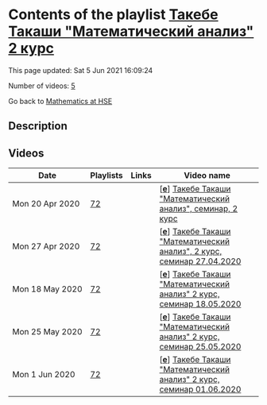 # Contents of the playlist [Такебе Такаши "Математический анализ" 2 курс](https://www.youtube.com/playlist?list=PLq3E5oubNNoAxXVQP0fhg0gaGB0xCATh3)

This page updated: Sat 5 Jun 2021 16:09:24

Number of videos: [5](#videos)

Go back to [Mathematics at HSE](../README.md)

## Description



## Videos

|Date|Playlists|Links|Video name|
|---|---|---|---|
| Mon&nbsp;20&nbsp;Apr&nbsp;2020 | [72](../playlists/72 "Такебе Такаши \"Математический анализ\" 2 курс") |  | [[**e**](https://studio.youtube.com/video/3wI9eSx95gI/edit "Edit")] [Такебе Такаши "Математический анализ", семинар, 2 курс](https://www.youtube.com/watch?v=3wI9eSx95gI&list=PLq3E5oubNNoAxXVQP0fhg0gaGB0xCATh3) |
| Mon&nbsp;27&nbsp;Apr&nbsp;2020 | [72](../playlists/72 "Такебе Такаши \"Математический анализ\" 2 курс") |  | [[**e**](https://studio.youtube.com/video/qFz6-2Fue-c/edit "Edit")] [Такебе Такаши "Математический анализ", 2 курс, семинар 27.04.2020](https://www.youtube.com/watch?v=qFz6-2Fue-c&list=PLq3E5oubNNoAxXVQP0fhg0gaGB0xCATh3) |
| Mon&nbsp;18&nbsp;May&nbsp;2020 | [72](../playlists/72 "Такебе Такаши \"Математический анализ\" 2 курс") |  | [[**e**](https://studio.youtube.com/video/6f8klAB-dRQ/edit "Edit")] [Такебе Такаши "Математический анализ" 2 курс, семинар 18.05.2020](https://www.youtube.com/watch?v=6f8klAB-dRQ&list=PLq3E5oubNNoAxXVQP0fhg0gaGB0xCATh3) |
| Mon&nbsp;25&nbsp;May&nbsp;2020 | [72](../playlists/72 "Такебе Такаши \"Математический анализ\" 2 курс") |  | [[**e**](https://studio.youtube.com/video/x0QAX8rTbXQ/edit "Edit")] [Такебе Такаши "Математический анализ" 2 курс, семинар 25.05.2020](https://www.youtube.com/watch?v=x0QAX8rTbXQ&list=PLq3E5oubNNoAxXVQP0fhg0gaGB0xCATh3) |
| Mon&nbsp;1&nbsp;Jun&nbsp;2020 | [72](../playlists/72 "Такебе Такаши \"Математический анализ\" 2 курс") |  | [[**e**](https://studio.youtube.com/video/mODrU783yyU/edit "Edit")] [Такебе Такаши "Математический анализ" 2 курс, семинар 01.06.2020](https://www.youtube.com/watch?v=mODrU783yyU&list=PLq3E5oubNNoAxXVQP0fhg0gaGB0xCATh3) |
